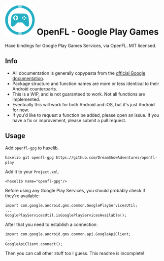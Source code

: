 # ![](assets/openfl-gpg-logo.png) OpenFL - Google Play Games

Haxe bindings for Google Play Games Services, via OpenFL. MIT licensed.

## Info

* All documentation is generally copypasta from the [official Google documentation](http://developer.android.com/reference/gms-packages.html).
* Package structure and function names are more or less identical to their Android counterparts.
* This is a WIP, and is not guaranteed to work. Not all functions are implemented.
* Eventually this will work for both Android and iOS, but it's just Android for now.
* If you'd like to request a function be added, please open an issue. If you have a fix or improvement, please submit a pull request.

## Usage

Add `openfl-gpg` to haxelib.

````
haxelib git openfl-gpg https://github.com/DreamShowAdventures/openfl-play
````

Add it to your `Project.xml`.

````
<haxelib name="openfl-gpg"/>
````

Before using any Google Play Services, you should probably check if they're available:

````
import com.google.android.gms.common.GooglePlayServicesUtil;
...
GooglePlayServicesUtil.isGooglePlayServicesAvailable();
````

After that you need to establish a connection:

````
import com.google.android.gms.common.api.GoogleApiClient;
...
GoogleApiClient.connect();
````

Then you can call other stuff too I guess. This readme is incomplete!